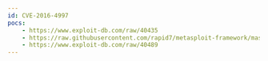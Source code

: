 ```yaml
---
id: CVE-2016-4997
pocs:
    - https://www.exploit-db.com/raw/40435
    - https://raw.githubusercontent.com/rapid7/metasploit-framework/master/modules/exploits/linux/local/netfilter_priv_esc_ipv4.rb
    - https://www.exploit-db.com/raw/40489
---
```

